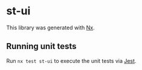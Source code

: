 # st-ui

This library was generated with [Nx](https://nx.dev).

## Running unit tests

Run `nx test st-ui` to execute the unit tests via [Jest](https://jestjs.io).
